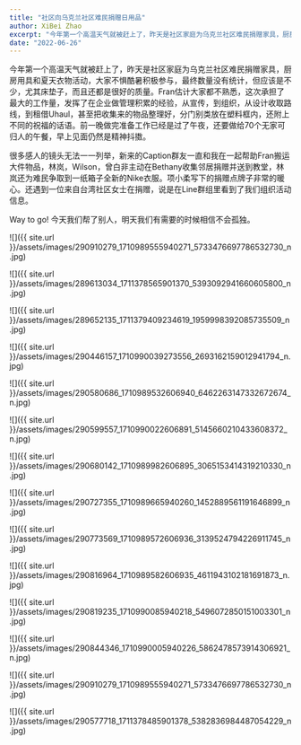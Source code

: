 ```yaml
---
title: "社区向乌克兰社区难民捐赠日用品"
author: XiBei Zhao
excerpt: "今年第一个高温天气就被赶上了，昨天是社区家庭为乌克兰社区难民捐赠家具，厨房用具和夏天衣物活动，大家不惧酷暑积极参与，最终数量没有统计，但应该是不少，尤其床垫子，而且还都是很好的质量。很多感人的镜头无法一一列举，Fran估计大家都不熟悉，这次承担了最大的工作量，发挥了在企业做管理积累的经验，从宣传，到组织，从设计收取路线，到租借Uhaul，甚至把收集来的物品整理好，分门别类放在塑料框内，还附上不同的祝福的话语。前一晚做完准备工作已经是过了午夜，还要做给70个无家可归人的午餐，早上见面仍然是精神抖擞。"
date: "2022-06-26"
---
```


今年第一个高温天气就被赶上了，昨天是社区家庭为乌克兰社区难民捐赠家具，厨房用具和夏天衣物活动，大家不惧酷暑积极参与，最终数量没有统计，但应该是不少，尤其床垫子，而且还都是很好的质量。Fran估计大家都不熟悉，这次承担了最大的工作量，发挥了在企业做管理积累的经验，从宣传，到组织，从设计收取路线，到租借Uhaul，甚至把收集来的物品整理好，分门别类放在塑料框内，还附上不同的祝福的话语。前一晚做完准备工作已经是过了午夜，还要做给70个无家可归人的午餐，早上见面仍然是精神抖擞。

很多感人的镜头无法一一列举，新来的Caption群友一直和我在一起帮助Fran搬运大件物品，林岚，Wilson，曾白非主动在Bethany收集邻居捐赠并送到教堂，林岚还为难民争取到一纸箱子全新的Nike衣服。项小柔写下的捐赠点牌子非常的暖心。还遇到一位来自台湾社区女士在捐赠，说是在Line群组里看到了我们组织活动信息。

Way to go! 今天我们帮了别人，明天我们有需要的时候相信不会孤独。

![]({{ site.url }}/assets/images/290910279_1710989555940271_5733476697786532730_n.jpg)

![]({{ site.url }}/assets/images/289613034_1711378565901370_5393092941660605800_n.jpg)

![]({{ site.url }}/assets/images/289652135_1711379409234619_1959998392085735509_n.jpg)

![]({{ site.url }}/assets/images/290446157_1710990039273556_2693162159012941794_n.jpg)

![]({{ site.url }}/assets/images/290580686_1710989532606940_6462263147332672674_n.jpg)

![]({{ site.url }}/assets/images/290599557_1710990022606891_5145660210433608372_n.jpg)

![]({{ site.url }}/assets/images/290680142_1710989982606895_3065153414319210330_n.jpg)

![]({{ site.url }}/assets/images/290727355_1710989665940260_1452889561191646899_n.jpg)

![]({{ site.url }}/assets/images/290773569_1710989572606936_3139524794226911745_n.jpg)

![]({{ site.url }}/assets/images/290816964_1710989582606935_4611943102181691873_n.jpg)

![]({{ site.url }}/assets/images/290819235_1710990085940218_5496072850151003301_n.jpg)

![]({{ site.url }}/assets/images/290844346_1710990005940226_5862478573914306921_n.jpg)

![]({{ site.url }}/assets/images/290910279_1710989555940271_5733476697786532730_n.jpg)

![]({{ site.url }}/assets/images/290577718_1711378485901378_5382836984487054229_n.jpg)
